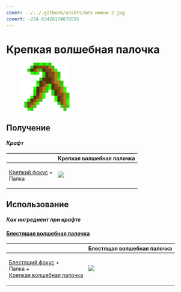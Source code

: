 ```yaml
---
cover: ../../.gitbook/assets/Без имени-2.jpg
coverY: -234.63428174878555
---
```


# Крепкая волшебная палочка

<figure><img src="../../.gitbook/assets/divining_rod_1_128.png" alt=""><figcaption></figcaption></figure>

## Получение

#### _Крафт_

|                                                           |  Крепкая волшебная палочка                      |
| --------------------------------------------------------- | ----------------------------------------------- |
| <p><a href="focus_1.md">Крепкий фокус</a> +<br>	Палка</p> | ![](../../.gitbook/assets/divining\_rod\_1.png) |

## Использование

#### _Как ингредиент при крафте_

#### [Блестящая волшебная палочка](divining_rod_2.md)

|                                                                                                                            |  Блестящая волшебная палочка                    |
| -------------------------------------------------------------------------------------------------------------------------- | ----------------------------------------------- |
| <p><a href="focus_2.md">Блестящий фокус</a> +<br>	Палка +<br><a href="divining_rod_1.md">Крепкая волшебная палочка</a></p> | ![](../../.gitbook/assets/divining\_rod\_2.png) |


